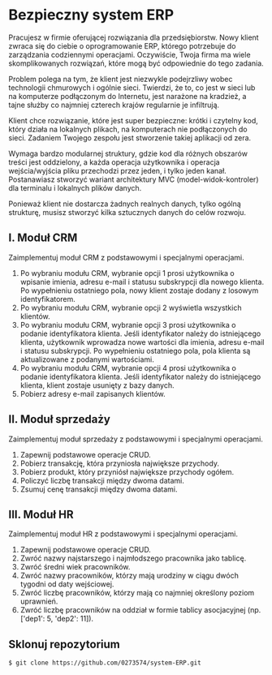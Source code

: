 # Bezpieczny system ERP

Pracujesz w firmie oferującej rozwiązania dla przedsiębiorstw. Nowy klient zwraca się do ciebie o oprogramowanie ERP, którego potrzebuje do zarządzania codziennymi operacjami. Oczywiście, Twoja firma ma wiele skomplikowanych rozwiązań, które mogą być odpowiednie do tego zadania.

Problem polega na tym, że klient jest niezwykle podejrzliwy wobec technologii chmurowych i ogólnie sieci. Twierdzi, że to, co jest w sieci lub na komputerze podłączonym do Internetu, jest narażone na kradzież, a tajne służby co najmniej czterech krajów regularnie je infiltrują.

Klient chce rozwiązanie, które jest super bezpieczne: krótki i czytelny kod, który działa na lokalnych plikach, na komputerach nie podłączonych do sieci. Zadaniem Twojego zespołu jest stworzenie takiej aplikacji od zera.

Wymaga bardzo modularnej struktury, gdzie kod dla różnych obszarów treści jest oddzielony, a każda operacja użytkownika i operacja wejścia/wyjścia pliku przechodzi przez jeden, i tylko jeden kanał. Postanawiasz stworzyć wariant architektury MVC (model-widok-kontroler) dla terminalu i lokalnych plików danych.

Ponieważ klient nie dostarcza żadnych realnych danych, tylko ogólną strukturę, musisz stworzyć kilka sztucznych danych do celów rozwoju.

## I. Moduł CRM
Zaimplementuj moduł CRM z podstawowymi i specjalnymi operacjami.
1. Po wybraniu modułu CRM, wybranie opcji 1 prosi użytkownika o wpisanie imienia, adresu e-mail i statusu subskrypcji dla nowego klienta. Po wypełnieniu ostatniego pola, nowy klient zostaje dodany z losowym identyfikatorem.
2. Po wybraniu modułu CRM, wybranie opcji 2 wyświetla wszystkich klientów.
3. Po wybraniu modułu CRM, wybranie opcji 3 prosi użytkownika o podanie identyfikatora klienta. Jeśli identyfikator należy do istniejącego klienta, użytkownik wprowadza nowe wartości dla imienia, adresu e-mail i statusu subskrypcji. Po wypełnieniu ostatniego pola, pola klienta są aktualizowane z podanymi wartościami.
4. Po wybraniu modułu CRM, wybranie opcji 4 prosi użytkownika o podanie identyfikatora klienta. Jeśli identyfikator należy do istniejącego klienta, klient zostaje usunięty z bazy danych.
5. Pobierz adresy e-mail zapisanych klientów.

## II. Moduł sprzedaży
Zaimplementuj moduł sprzedaży z podstawowymi i specjalnymi operacjami.
1. Zapewnij podstawowe operacje CRUD.
2. Pobierz transakcję, która przyniosła największe przychody.
3. Pobierz produkt, który przyniósł największe przychody ogółem.
4. Policzyć liczbę transakcji między dwoma datami.
5. Zsumuj cenę transakcji między dwoma datami.

## III. Moduł HR
Zaimplementuj moduł HR z podstawowymi i specjalnymi operacjami.
1. Zapewnij podstawowe operacje CRUD.
2. Zwróć nazwy najstarszego i najmłodszego pracownika jako tablicę.
3. Zwróć średni wiek pracowników.
4. Zwróć nazwy pracowników, którzy mają urodziny w ciągu dwóch tygodni od daty wejściowej.
5. Zwróć liczbę pracowników, którzy mają co najmniej określony poziom uprawnień.
6. Zwróć liczbę pracowników na oddział w formie tablicy asocjacyjnej (np. ['dep1': 5, 'dep2': 11]).


## Sklonuj repozytorium
```
$ git clone https://github.com/0273574/system-ERP.git
```



